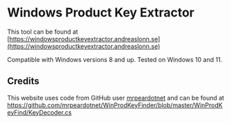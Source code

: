 # Windows Product Key Extractor

This tool can be found at [https://windowsproductkeyextractor.andreaslonn.se](https://windowsproductkeyextractor.andreaslonn.se)

Compatible with Windows versions 8 and up. Tested on Windows 10 and 11.

## Credits

This website uses code from GitHub user [mrpeardotnet](https://github.com/mrpeardotnet) and can be found at
https://github.com/mrpeardotnet/WinProdKeyFinder/blob/master/WinProdKeyFind/KeyDecoder.cs

